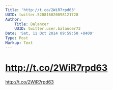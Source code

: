 ```yaml
---
Title: 'http://t.co/2WiR7rpd63'
UUID: twitter.520816020098121728
Author:
    Title: Balancer
    UUID: twitter.user.balancer73
Date: 'Sat, 11 Oct 2014 09:59:50 +0400'
Type: Post
Markup: Text
---
```


# http://t.co/2WiR7rpd63

http://t.co/2WiR7rpd63